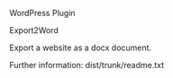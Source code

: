 WordPress Plugin

Export2Word

Export a website as a docx document. 

Further information: dist/trunk/readme.txt